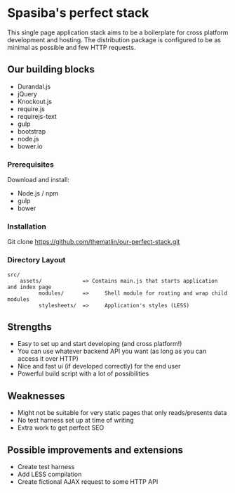 # Spasiba's perfect stack
This single page application stack aims to be a boilerplate for cross platform development and hosting. The distribution package is configured to be as minimal as possible and few HTTP requests.

## Our building blocks
* Durandal.js
* jQuery
* Knockout.js
* require.js
* requirejs-text
* gulp
* bootstrap
* node.js
* bower.io

### Prerequisites
Download and install:
* Node.js / npm
* gulp
* bower

### Installation
Git clone https://github.com/thematlin/our-perfect-stack.git

### Directory Layout
    src/
        assets/             => Contains main.js that starts application and index page
              modules/      =>     Shell module for routing and wrap child modules
              stylesheets/  =>     Application's styles (LESS)


## Strengths
* Easy to set up and start developing (and cross platform!)
* You can use whatever backend API you want (as long as you can access it over HTTP)
* Nice and fast ui (if developed correctly) for the end user
* Powerful build script with a lot of possibilities

## Weaknesses
* Might not be suitable for very static pages that only reads/presents data
* No test harness set up at time of writing
* Extra work to get perfect SEO

## Possible improvements and extensions
* Create test harness
* Add LESS compilation
* Create fictional AJAX request to some HTTP API
